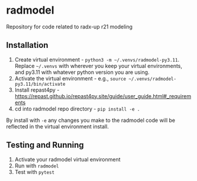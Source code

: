 # radmodel
Repository for code related to radx-up r21 modeling


## Installation

1. Create virtual environment - `python3 -m ~/.venvs/radmodel-py3.11`. Replace `~/.venvs` with wherever you keep your virtual environments, and py3.11 with whatever python version you are using.
2. Activate the virtual environment - e.g., `source ~/.venvs/radmodel-py3.11/bin/activate`
3. Install repast4py - https://repast.github.io/repast4py.site/guide/user_guide.html#_requirements
3. cd into radmodel repo directory - `pip install -e .`

By install with `-e` any changes you make to the radmodel code will be reflected in the
virtual environment install.

## Testing and Running

1. Activate your radmodel virtual environment
2. Run with `radmodel`
3. Test with `pytest`